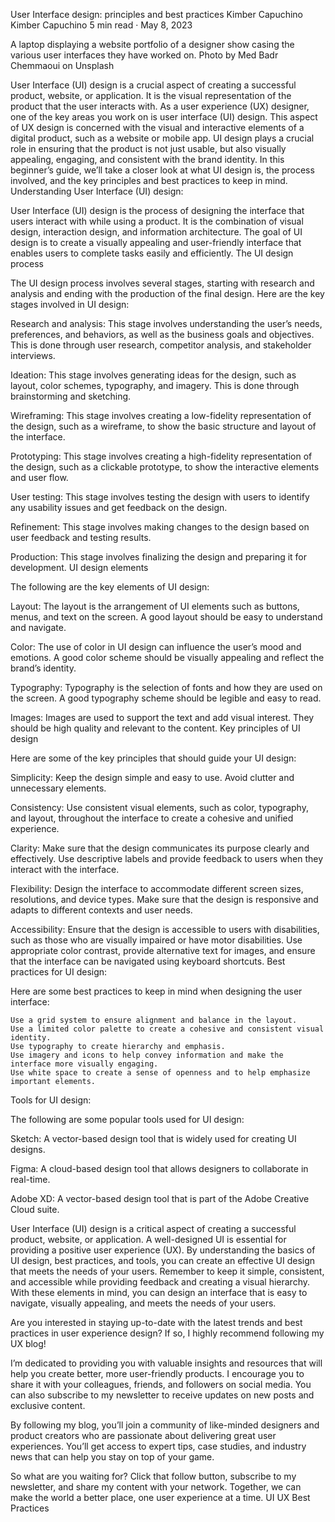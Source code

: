 User Interface design: principles and best practices
Kimber Capuchino
Kimber Capuchino
5 min read
·
May 8, 2023

A laptop displaying a website portfolio of a designer show casing the various user interfaces they have worked on.
Photo by Med Badr Chemmaoui on Unsplash

User Interface (UI) design is a crucial aspect of creating a successful product, website, or application. It is the visual representation of the product that the user interacts with. As a user experience (UX) designer, one of the key areas you work on is user interface (UI) design. This aspect of UX design is concerned with the visual and interactive elements of a digital product, such as a website or mobile app. UI design plays a crucial role in ensuring that the product is not just usable, but also visually appealing, engaging, and consistent with the brand identity. In this beginner’s guide, we’ll take a closer look at what UI design is, the process involved, and the key principles and best practices to keep in mind.
Understanding User Interface (UI) design:

User Interface (UI) design is the process of designing the interface that users interact with while using a product. It is the combination of visual design, interaction design, and information architecture. The goal of UI design is to create a visually appealing and user-friendly interface that enables users to complete tasks easily and efficiently.
The UI design process

The UI design process involves several stages, starting with research and analysis and ending with the production of the final design. Here are the key stages involved in UI design:

Research and analysis: This stage involves understanding the user’s needs, preferences, and behaviors, as well as the business goals and objectives. This is done through user research, competitor analysis, and stakeholder interviews.

Ideation: This stage involves generating ideas for the design, such as layout, color schemes, typography, and imagery. This is done through brainstorming and sketching.

Wireframing: This stage involves creating a low-fidelity representation of the design, such as a wireframe, to show the basic structure and layout of the interface.

Prototyping: This stage involves creating a high-fidelity representation of the design, such as a clickable prototype, to show the interactive elements and user flow.

User testing: This stage involves testing the design with users to identify any usability issues and get feedback on the design.

Refinement: This stage involves making changes to the design based on user feedback and testing results.

Production: This stage involves finalizing the design and preparing it for development.
UI design elements

The following are the key elements of UI design:

Layout: The layout is the arrangement of UI elements such as buttons, menus, and text on the screen. A good layout should be easy to understand and navigate.

Color: The use of color in UI design can influence the user’s mood and emotions. A good color scheme should be visually appealing and reflect the brand’s identity.

Typography: Typography is the selection of fonts and how they are used on the screen. A good typography scheme should be legible and easy to read.

Images: Images are used to support the text and add visual interest. They should be high quality and relevant to the content.
Key principles of UI design

Here are some of the key principles that should guide your UI design:

Simplicity: Keep the design simple and easy to use. Avoid clutter and unnecessary elements.

Consistency: Use consistent visual elements, such as color, typography, and layout, throughout the interface to create a cohesive and unified experience.

Clarity: Make sure that the design communicates its purpose clearly and effectively. Use descriptive labels and provide feedback to users when they interact with the interface.

Flexibility: Design the interface to accommodate different screen sizes, resolutions, and device types. Make sure that the design is responsive and adapts to different contexts and user needs.

Accessibility: Ensure that the design is accessible to users with disabilities, such as those who are visually impaired or have motor disabilities. Use appropriate color contrast, provide alternative text for images, and ensure that the interface can be navigated using keyboard shortcuts.
Best practices for UI design:

Here are some best practices to keep in mind when designing the user interface:

    Use a grid system to ensure alignment and balance in the layout.
    Use a limited color palette to create a cohesive and consistent visual identity.
    Use typography to create hierarchy and emphasis.
    Use imagery and icons to help convey information and make the interface more visually engaging.
    Use white space to create a sense of openness and to help emphasize important elements.

Tools for UI design:

The following are some popular tools used for UI design:

Sketch: A vector-based design tool that is widely used for creating UI designs.

Figma: A cloud-based design tool that allows designers to collaborate in real-time.

Adobe XD: A vector-based design tool that is part of the Adobe Creative Cloud suite.

User Interface (UI) design is a critical aspect of creating a successful product, website, or application. A well-designed UI is essential for providing a positive user experience (UX). By understanding the basics of UI design, best practices, and tools, you can create an effective UI design that meets the needs of your users. Remember to keep it simple, consistent, and accessible while providing feedback and creating a visual hierarchy. With these elements in mind, you can design an interface that is easy to navigate, visually appealing, and meets the needs of your users.

Are you interested in staying up-to-date with the latest trends and best practices in user experience design? If so, I highly recommend following my UX blog!

I’m dedicated to providing you with valuable insights and resources that will help you create better, more user-friendly products. I encourage you to share it with your colleagues, friends, and followers on social media. You can also subscribe to my newsletter to receive updates on new posts and exclusive content.

By following my blog, you’ll join a community of like-minded designers and product creators who are passionate about delivering great user experiences. You’ll get access to expert tips, case studies, and industry news that can help you stay on top of your game.

So what are you waiting for? Click that follow button, subscribe to my newsletter, and share my content with your network. Together, we can make the world a better place, one user experience at a time.
UI
UX
Best Practices
